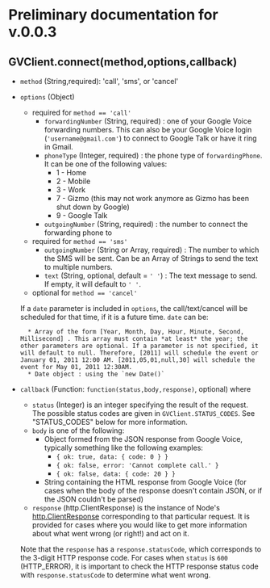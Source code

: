 # Preliminary documentation for v.0.0.3

## GVClient.connect(method,options,callback)
* `method` (String,required): 'call', 'sms', or 'cancel'
* `options` (Object)
	* required for `method == 'call'`
		* `forwardingNumber` (String, required) : one of your Google Voice forwarding numbers. This can also be your Google Voice login (`'username@gmail.com'`) to connect to Google Talk or have it ring in Gmail.
		* `phoneType` (Integer, required) : the phone type of `forwardingPhone`.  It can be one of the following values:
			* 1 - Home
			* 2 - Mobile
			* 3 - Work
			* 7 - Gizmo (this may not work anymore as Gizmo has been shut down by Google)
			* 9 - Google Talk
		* `outgoingNumber` (String, required) : the number to connect the forwarding phone to
	* required for `method == 'sms'`
		* `outgoingNumber` (String or Array, required) : The number to which the SMS will be sent. Can be an Array of Strings to send the text to multiple numbers.
		* `text` (String, optional, default = `' '`) : The text message to send. If empty, it will default to `' '`.
	* optional for `method == 'cancel'`
	
	If a `date` parameter is included in `options`, the call/text/cancel will be scheduled for that time, if it is a future time. `date` can be:
	
		* Array of the form [Year, Month, Day, Hour, Minute, Second, Millisecond] . This array must contain *at least* the year; the other parameters are optional. If a parameter is not specified, it will default to null. Therefore, [2011] will schedule the event or January 01, 2011 12:00 AM. [2011,05,01,null,30] will schedule the event for May 01, 2011 12:30AM.
		* Date object : using the `new Date()`
* `callback` (Function: `function(status,body,response)`, optional) where
	* `status` (Integer) is an integer specifying the result of the request. The possible status codes are given in `GVClient.STATUS_CODES`. See "STATUS_CODES" below for more information. 
	* `body` is one of the following:
		* Object formed from the JSON response from Google Voice, typically something like the following examples: 
			* `{ ok: true, data: { code: 0 } }`
			* `{ ok: false, error: 'Cannot complete call.' }`
			* `{ ok: false, data: { code: 20 } }`
		* String containing the HTML response from Google Voice (for cases when the body of the response doesn't contain JSON, or if the JSON couldn't be parsed)
	* `response` (http.ClientResponse) is the instance of Node's [http.ClientResponse](http://nodejs.org/docs/v0.4.7/api/http.html#http.ClientResponse) corresponding to that particular request. It is provided for cases where you would like to get more information about what went wrong (or right!) and act on it. 
	
	Note that the `response` has a `response.statusCode`, which corresponds to the 3-digit HTTP response code. For cases when `status` is `600` (HTTP_ERROR), it is important to check the HTTP response status code with `response.statusCode` to determine what went wrong.